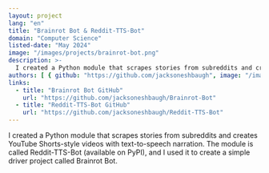 ```yaml
---
layout: project
lang: "en"
title: "Brainrot Bot & Reddit-TTS-Bot"
domain: "Computer Science"
listed-date: "May 2024"
image: "/images/projects/brainrot-bot.png"
description: >-
  I created a Python module that scrapes stories from subreddits and creates YouTube Shorts-style videos with text-to-speech narration. The module is called Reddit-TTS-Bot (available on PyPI), and I used it to create a simple driver project called Brainrot Bot.
authors: [ { github: "https://github.com/jacksoneshbaugh", image: "/images/jackson.jpg", name: "Jackson Eshbaugh" } ]
links:
  - title: "Brainrot Bot GitHub"
    url: "https://github.com/jacksoneshbaugh/Brainrot-Bot"
  - title: "Reddit-TTS-Bot GitHub"
    url: "https://github.com/jacksoneshbaugh/Reddit-TTS-Bot"
---
```


I created a Python module that scrapes stories from subreddits and creates YouTube Shorts-style videos with
text-to-speech narration. The module is called Reddit-TTS-Bot (available on PyPI), and I used it to create a simple
driver project called Brainrot Bot.